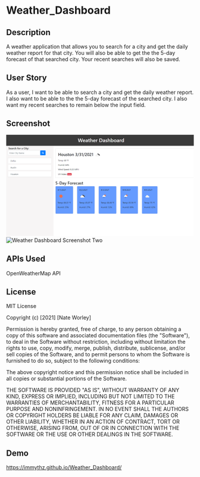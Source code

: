 # Weather_Dashboard

## Description
A weather application that allows you to search for a city and get the daily weather report for that city. You will also be able to get the the 5-day forecast of that searched city. Your recent searches will also be saved.

## User Story
As a user, I want to be able to search a city and get the daily weather report. I also want to be able to the the 5-day forecast of the searched city. I also want my recent searches to remain below the input field.

## Screenshot
<img src='docs\assets\images\Weather_Dashboard_Screenshot.png' alt='Weather Dashboard Screenshot'>
<img src='docs\assets\images\Weather_Dashboard_Screenshot_2.png' alt='Weather Dashboard Screenshot Two'>

## APIs Used
OpenWeatherMap API

## License
MIT License

Copyright (c) [2021] [Nate Worley]

Permission is hereby granted, free of charge, to any person obtaining a copy of this software and associated documentation files (the "Software"), to deal in the Software without restriction, including without limitation the rights to use, copy, modify, merge, publish, distribute, sublicense, and/or sell copies of the Software, and to permit persons to whom the Software is furnished to do so, subject to the following conditions:

The above copyright notice and this permission notice shall be included in all copies or substantial portions of the Software.

THE SOFTWARE IS PROVIDED "AS IS", WITHOUT WARRANTY OF ANY KIND, EXPRESS OR IMPLIED, INCLUDING BUT NOT LIMITED TO THE WARRANTIES OF MERCHANTABILITY, FITNESS FOR A PARTICULAR PURPOSE AND NONINFRINGEMENT. IN NO EVENT SHALL THE AUTHORS OR COPYRIGHT HOLDERS BE LIABLE FOR ANY CLAIM, DAMAGES OR OTHER LIABILITY, WHETHER IN AN ACTION OF CONTRACT, TORT OR OTHERWISE, ARISING FROM, OUT OF OR IN CONNECTION WITH THE SOFTWARE OR THE USE OR OTHER DEALINGS IN THE SOFTWARE.

## Demo
https://immythz.github.io/Weather_Dashboard/
